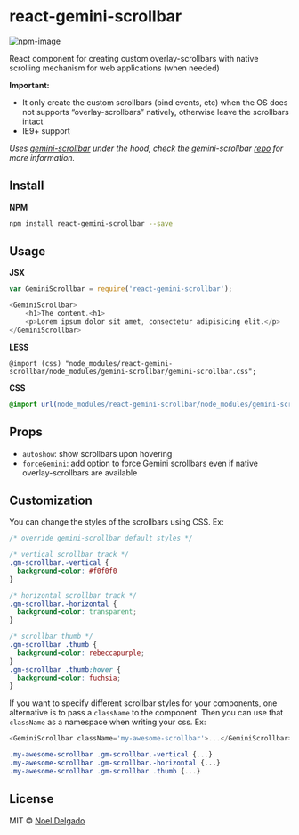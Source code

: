 # react-gemini-scrollbar
[![npm-image](https://img.shields.io/npm/v/react-gemini-scrollbar.svg?style=flat-square)](https://www.npmjs.com/package/react-gemini-scrollbar)

React component for creating custom overlay-scrollbars with native scrolling mechanism for web applications (when needed)

**Important:**

- It only create the custom scrollbars (bind events, etc) when the OS does not supports “overlay-scrollbars” natively, otherwise leave the scrollbars intact
- IE9+ support

*Uses [gemini-scrollbar][1] under the hood, check the gemini-scrollbar [repo][1] for more information.*

## Install

**NPM**

```sh
npm install react-gemini-scrollbar --save
```

## Usage

**JSX**

```js
var GeminiScrollbar = require('react-gemini-scrollbar');

<GeminiScrollbar>
    <h1>The content.<h1>
    <p>Lorem ipsum dolor sit amet, consectetur adipisicing elit.</p>
</GeminiScrollbar>
```

**LESS**

```less
@import (css) "node_modules/react-gemini-scrollbar/node_modules/gemini-scrollbar/gemini-scrollbar.css";
```

**CSS**

```css
@import url(node_modules/react-gemini-scrollbar/node_modules/gemini-scrollbar/gemini-scrollbar.css);
```

## Props
* `autoshow`: show scrollbars upon hovering  
* `forceGemini`: add option to force Gemini scrollbars even if native overlay-scrollbars are available


## Customization

You can change the styles of the scrollbars using CSS. Ex:

```css
/* override gemini-scrollbar default styles */

/* vertical scrollbar track */
.gm-scrollbar.-vertical {
  background-color: #f0f0f0
}

/* horizontal scrollbar track */
.gm-scrollbar.-horizontal {
  background-color: transparent;
}

/* scrollbar thumb */
.gm-scrollbar .thumb {
  background-color: rebeccapurple;
}
.gm-scrollbar .thumb:hover {
  background-color: fuchsia;
}
```

If you want to specify different scrollbar styles for your components, one
alternative is to pass a `className` to the component. Then you can use that
`className` as a namespace when writing your css. Ex:
```js
<GeminiScrollbar className='my-awesome-scrollbar'>...</GeminiScrollbar>
```

```css
.my-awesome-scrollbar .gm-scrollbar.-vertical {...}
.my-awesome-scrollbar .gm-scrollbar.-horizontal {...}
.my-awesome-scrollbar .gm-scrollbar .thumb {...}
```

## License
MIT © [Noel Delgado][0]

[0]: http://pixelia.me/
[1]: https://github.com/noeldelgado/gemini-scrollbar  
